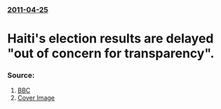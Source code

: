 ### [2011-04-25](/news/2011/04/25/index.md)

# Haiti's election results are delayed "out of concern for transparency". 




### Source:

1. [BBC](http://www.bbc.co.uk/news/world-latin-america-13188747)
1. [Cover Image](https://ichef.bbci.co.uk/news/1024/media/images/52313000/jpg/_52313352_011576566-1.jpg)
